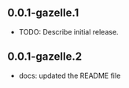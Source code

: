 ## 0.0.1-gazelle.1

* TODO: Describe initial release.

## 0.0.1-gazelle.2

* docs: updated the README file
